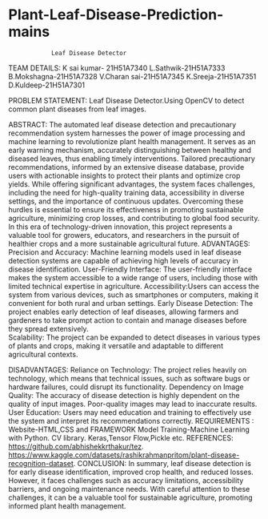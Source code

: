 # Plant-Leaf-Disease-Prediction-mains
                Leaf Disease Detector
TEAM DETAILS:
K sai kumar- 21H51A7340
L.Sathwik-21H51A7333
B.Mokshagna-21H51A7328
V.Charan sai-21H51A7345
K.Sreeja-21H51A7351
D.Kuldeep-21H51A7301

PROBLEM STATEMENT:
Leaf Disease Detector.Using OpenCV to detect common plant diseases from leaf images.

ABSTRACT:
The automated leaf disease detection and precautionary recommendation system harnesses the power of image processing and machine learning to revolutionize plant health management. It serves as an early warning mechanism, accurately distinguishing between healthy and diseased leaves, thus enabling timely interventions. Tailored precautionary recommendations, informed by an extensive disease database, provide users with actionable insights to protect their plants and optimize crop yields.
While offering significant advantages, the system faces challenges, including the need for high-quality training data, accessibility in diverse settings, and the importance of continuous updates. Overcoming these hurdles is essential to ensure its effectiveness in promoting sustainable agriculture, minimizing crop losses, and contributing to global food security. In this era of technology-driven innovation, this project represents a valuable tool for growers, educators, and researchers in the pursuit of healthier crops and a more sustainable agricultural future.
ADVANTAGES:
Precision and Accuracy:
Machine learning models used in leaf disease detection systems are capable of achieving high levels of accuracy in disease identification.
User-Friendly Interface:
The user-friendly interface makes the system accessible to a wide range of users, including those with limited technical expertise in agriculture.
Accessibility:Users can access the system from various devices, such as smartphones or computers, making it convenient for both rural and urban settings. 
Early Disease Detection:
The project enables early detection of leaf diseases, allowing farmers and gardeners to take prompt action to contain and manage diseases before they spread extensively.\
Scalability:
The project can be expanded to detect diseases in various types of plants and crops, making it versatile and adaptable to different agricultural contexts.

DISADVANTAGES:
Reliance on Technology:
The project relies heavily on technology, which means that technical issues, such as software bugs or hardware failures, could disrupt its functionality.
Dependency on Image Quality:
The accuracy of disease detection is highly dependent on the quality of input images. Poor-quality images may lead to inaccurate results.
User Education:
Users may need education and training to effectively use the system and interpret its recommendations correctly.
REQUIREMENTS :
Website-HTML,CSS and FRAMEWORK
Model Training-Machine Learning with Python.
CV library.
Keras,Tensor Flow,Pickle etc.
REFERENCES:
https://github.com/abhishekkrthakur/tez.
https://www.kaggle.com/datasets/rashikrahmanpritom/plant-disease-recognition-dataset.
CONCLUSION:
In summary,  leaf disease detection is  for early disease identification, improved crop health, and reduced losses. However, it faces challenges such as accuracy limitations, accessibility barriers, and ongoing maintenance needs. With careful attention to these challenges, it can be a valuable tool for sustainable agriculture, promoting informed plant health management.

